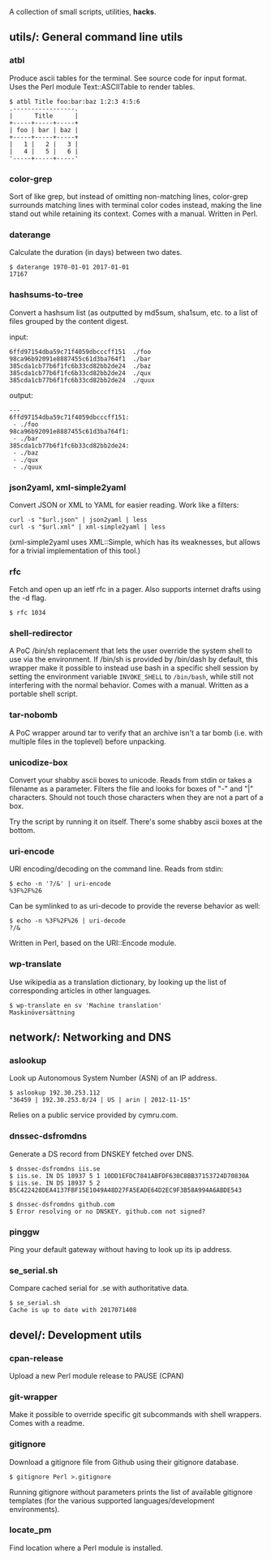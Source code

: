 A collection of small scripts, utilities, **hacks**.

## utils/: General command line utils

### atbl
Produce ascii tables for the terminal. See source code for input
format. Uses the Perl module Text::ASCIITable to render tables.

    $ atbl Title foo:bar:baz 1:2:3 4:5:6
    .-----------------.
    |      Title      |
    +-----+-----+-----+
    | foo | bar | baz |
    +-----+-----+-----+
    |   1 |   2 |   3 |
    |   4 |   5 |   6 |
    '-----+-----+-----'

### color-grep
Sort of like grep, but instead of omitting non-matching lines,
color-grep surrounds matching lines with terminal color codes
instead, making the line stand out while retaining its context.
Comes with a manual. Written in Perl.

### daterange
Calculate the duration (in days) between two dates.

    $ daterange 1970-01-01 2017-01-01
    17167

### hashsums-to-tree
Convert a hashsum list (as outputted by md5sum, sha1sum, etc. to
a list of files grouped by the content digest.

input:

    6ffd97154dba59c71f4059dbcccff151  ./foo
    98ca96b92091e8887455c61d3ba764f1  ./bar
    385cda1cb77b6f1fc6b33cd82bb2de24  ./baz
    385cda1cb77b6f1fc6b33cd82bb2de24  ./qux
    385cda1cb77b6f1fc6b33cd82bb2de24  ./quux

output:

    ---
    6ffd97154dba59c71f4059dbcccff151:
     - ./foo
    98ca96b92091e8887455c61d3ba764f1:
     - ./bar
    385cda1cb77b6f1fc6b33cd82bb2de24:
     - ./baz
     - ./qux
     - ./quux

### json2yaml, xml-simple2yaml
Convert JSON or XML to YAML for easier reading. Work like a
filters:

    curl -s "$url.json" | json2yaml | less
    curl -s "$url.xml" | xml-simple2yaml | less

(xml-simple2yaml uses XML::Simple, which has its weaknesses, but
allows for a trivial implementation of this tool.)

### rfc
Fetch and open up an ietf rfc in a pager. Also supports
internet drafts using the -d flag.

    $ rfc 1034

### shell-redirector
A PoC /bin/sh replacement that lets the user override the system
shell to use via the environment. If /bin/sh is provided by
/bin/dash by default, this wrapper make it possible to instead
use bash in a specific shell session by setting the environment
variable `INVOKE_SHELL` to `/bin/bash`, while still not
interfering with the normal behavior. Comes with a manual.
Written as a portable shell script.

### tar-nobomb
A PoC wrapper around tar to verify that an archive isn't a tar
bomb (i.e. with multiple files in the toplevel) before unpacking.

### unicodize-box
Convert your shabby ascii boxes to unicode. Reads from stdin or takes a
filename as a parameter. Filters the file and looks for boxes of "-" and
"|" characters. Should not touch those characters when they are not a
part of a box.

Try the script by running it on itself. There's some shabby ascii boxes
at the bottom.

### uri-encode
URI encoding/decoding on the command line. Reads from stdin:

    $ echo -n '?/&' | uri-encode
    %3F%2F%26

Can be symlinked to as uri-decode to provide the reverse
behavior as well:

    $ echo -n %3F%2F%26 | uri-decode
    ?/&

Written in Perl, based on the URI::Encode module.

### wp-translate
Use wikipedia as a translation dictionary, by looking up the list
of corresponding articles in other languages.

    $ wp-translate en sv 'Machine translation'
    Maskinöversättning

## network/: Networking and DNS
### aslookup
Look up Autonomous System Number (ASN) of an IP address.

    $ aslookup 192.30.253.112
    "36459 | 192.30.253.0/24 | US | arin | 2012-11-15"

Relies on a public service provided by cymru.com.

### dnssec-dsfromdns
Generate a DS record from DNSKEY fetched over DNS.

    $ dnssec-dsfromdns iis.se
    $ iis.se. IN DS 18937 5 1 10DD1EFDC7841ABFDF630C8BB37153724D70830A
    $ iis.se. IN DS 18937 5 2 B5C422428DEA4137FBF15E1049A48D27FA5EADE64D2EC9F3B58A994A6ABDE543

    $ dnssec-dsfromdns github.com
    $ Error resolving or no DNSKEY. github.com not signed?

### pinggw
Ping your default gateway without having to look up its ip address.

### se_serial.sh
Compare cached serial for .se with authoritative data.

    $ se_serial.sh
    Cache is up to date with 2017071408

## devel/: Development utils

### cpan-release
Upload a new Perl module release to PAUSE (CPAN)

### git-wrapper
Make it possible to override specific git subcommands with shell
wrappers. Comes with a readme.

### gitignore
Download a gitignore file from Github using their gitignore
database.

    $ gitignore Perl >.gitignore

Running gitignore without parameters prints the list of available
gitignore templates (for the various supported
languages/development environments).

### locate_pm
Find location where a Perl module is installed.

